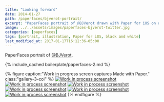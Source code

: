```yaml
---
title: "Looking forward"
date: 2014-01-27
path: /paperfaces/bjverot-portrait/
excerpt: "PaperFaces portrait of @BJVerot drawn with Paper for iOS on an iPad."
image: ../../assets/images/paperfaces-bjverot-twitter.jpg
categories: [paperfaces]
tags: [portrait, illustration, Paper for iOS, black and white]
last_modified_at: 2017-01-17T16:12:36-05:00
---
```


PaperFaces portrait of [@BJVerot](https://twitter.com/BJVerot).

{% include_cached boilerplate/paperfaces-2.md %}

{% figure caption:"Work in progress screen captures Made with Paper." class:"gallery-3-col" %}
[![Work in process screenshot](../../assets/images/paperfaces-bjverot-process-1-600.jpg)](../../assets/images/paperfaces-bjverot-process-1-lg.jpg)
[![Work in process screenshot](../../assets/images/paperfaces-bjverot-process-2-600.jpg)](../../assets/images/paperfaces-bjverot-process-2-lg.jpg)
[![Work in process screenshot](../../assets/images/paperfaces-bjverot-process-3-600.jpg)](../../assets/images/paperfaces-bjverot-process-3-lg.jpg)
[![Work in process screenshot](../../assets/images/paperfaces-bjverot-process-4-600.jpg)](../../assets/images/paperfaces-bjverot-process-4-lg.jpg)
[![Work in process screenshot](../../assets/images/paperfaces-bjverot-process-5-600.jpg)](../../assets/images/paperfaces-bjverot-process-5-lg.jpg)
[![Work in process screenshot](../../assets/images/paperfaces-bjverot-process-6-600.jpg)](../../assets/images/paperfaces-bjverot-process-6-lg.jpg)
{% endfigure %}
